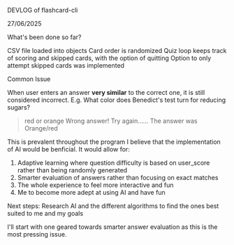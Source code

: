 DEVLOG of flashcard-cli

27/06/2025

What's been done so far?

CSV file loaded into objects
Card order is randomized
Quiz loop keeps track of scoring and skipped cards, with the option of quitting
Option to only attempt skipped cards was implemented

Common Issue

When user enters an answer **very similar** to the correct one, it is still considered incorrect.
E.g. What color does Benedict's test turn for reducing sugars?
>red or orange
Wrong answer! Try again......
The answer was Orange/red

This is prevalent throughout the program I believe that the implementation of AI would be benficial.
It would allow for:
1) Adaptive learning where question difficulty is based on user_score rather than being randomly generated
2) Smarter evaluation of answers rather than focusing on exact matches
3) The whole experience to feel more interactive and fun
4) Me to become more adept at using AI and have fun

Next steps:
Research AI and the different algorithms to find the ones best suited to me and my goals 

I'll start with one geared towards smarter answer evaluation as this is the most pressing issue.

